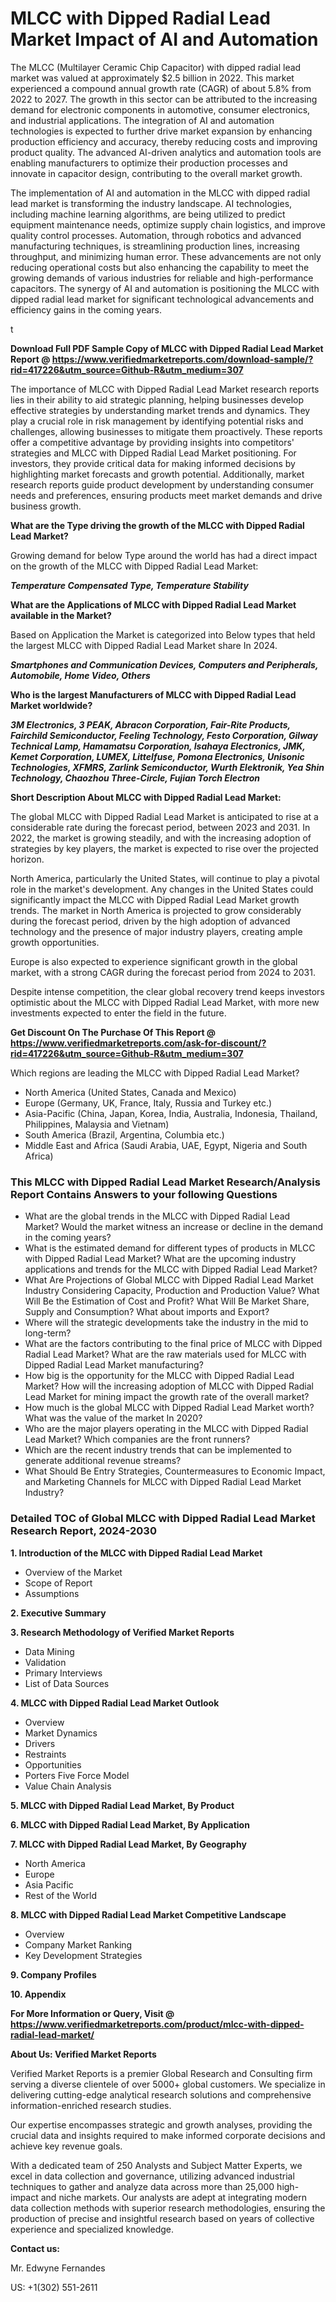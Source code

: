 <meta name="title" content="Global MLCC with Dipped Radial Lead Market Impact of AI and Automation"><meta name="description" content="The MLCC (Multilayer Ceramic Chip Capacitor) with dipped radial lead market was valued at approximately $2.5 billion in 2022. This market experienced a compound annual"><meta name="title" content="MLCC with Dipped Radial Lead Market Size, Share, Scope, Trends, Growth, Opportunities, Analysis, Forecast"><h1>MLCC with Dipped Radial Lead Market Impact of AI and Automation</h1><p>The MLCC (Multilayer Ceramic Chip Capacitor) with dipped radial lead market was valued at approximately $2.5 billion in 2022. This market experienced a compound annual growth rate (CAGR) of about 5.8% from 2022 to 2027. The growth in this sector can be attributed to the increasing demand for electronic components in automotive, consumer electronics, and industrial applications. The integration of AI and automation technologies is expected to further drive market expansion by enhancing production efficiency and accuracy, thereby reducing costs and improving product quality. The advanced AI-driven analytics and automation tools are enabling manufacturers to optimize their production processes and innovate in capacitor design, contributing to the overall market growth.</p><p>The implementation of AI and automation in the MLCC with dipped radial lead market is transforming the industry landscape. AI technologies, including machine learning algorithms, are being utilized to predict equipment maintenance needs, optimize supply chain logistics, and improve quality control processes. Automation, through robotics and advanced manufacturing techniques, is streamlining production lines, increasing throughput, and minimizing human error. These advancements are not only reducing operational costs but also enhancing the capability to meet the growing demands of various industries for reliable and high-performance capacitors. The synergy of AI and automation is positioning the MLCC with dipped radial lead market for significant technological advancements and efficiency gains in the coming years.</p>t</p><p id="" class=""><strong>Download Full PDF Sample Copy of MLCC with Dipped Radial Lead Market Report @ <a href="https://www.verifiedmarketreports.com/download-sample/?rid=417226&utm_source=Github-R&utm_medium=307" target="_blank">https://www.verifiedmarketreports.com/download-sample/?rid=417226&utm_source=Github-R&utm_medium=307</a></strong></p><p>The importance of&nbsp;MLCC with Dipped Radial Lead Market research reports lies in their ability to aid strategic planning, helping businesses develop effective strategies by understanding market trends and dynamics. They play a crucial role in risk management by identifying potential risks and challenges, allowing businesses to mitigate them proactively. These reports offer a competitive advantage by providing insights into competitors' strategies and MLCC with Dipped Radial Lead Market positioning. For investors, they provide critical data for making informed decisions by highlighting market forecasts and growth potential. Additionally, market research reports guide product development by understanding consumer needs and preferences, ensuring products meet market demands and drive business growth.</p><p><strong>What are the&nbsp;Type driving the growth of the MLCC with Dipped Radial Lead Market?</strong></p><p id="" class="">Growing demand for below Type around the world has had a direct impact on the growth of the MLCC with Dipped Radial Lead Market:</p><em><strong>Temperature Compensated Type, Temperature Stability</strong></em></p><strong>What are the&nbsp;Applications&nbsp;of MLCC with Dipped Radial Lead Market available in the Market?</strong></p><p id="" class="">Based on Application the Market is categorized into Below types that held the largest MLCC with Dipped Radial Lead Market share In 2024.</p><em><strong>Smartphones and Communication Devices, Computers and Peripherals, Automobile, Home Video, Others</strong></em></p><strong>Who is the largest Manufacturers of MLCC with Dipped Radial Lead Market worldwide?</strong></p><p><em><strong>3M Electronics, 3 PEAK, Abracon Corporation, Fair-Rite Products, Fairchild Semiconductor, Feeling Technology, Festo Corporation, Gilway Technical Lamp, Hamamatsu Corporation, Isahaya Electronics, JMK, Kemet Corporation, LUMEX, Littelfuse, Pomona Electronics, Unisonic Technologies, XFMRS, Zarlink Semiconductor, Wurth Elektronik, Yea Shin Technology, Chaozhou Three-Circle, Fujian Torch Electron</strong></em></p><p id="" class=""><strong>Short Description About MLCC with Dipped Radial Lead Market:</strong></p><p>The global MLCC with Dipped Radial Lead Market is anticipated to rise at a considerable rate during the forecast period, between 2023 and 2031. In 2022, the market is growing steadily, and with the increasing adoption of strategies by key players, the market is expected to rise over the projected horizon.</p><p>North America, particularly the United States, will continue to play a pivotal role in the market's development. Any changes in the United States could significantly impact the MLCC with Dipped Radial Lead Market growth trends. The market in North America is projected to grow considerably during the forecast period, driven by the high adoption of advanced technology and the presence of major industry players, creating ample growth opportunities.</p><p>Europe is also expected to experience significant growth in the global market, with a strong CAGR during the forecast period from 2024 to 2031.</p><p>Despite intense competition, the clear global recovery trend keeps investors optimistic about the MLCC with Dipped Radial Lead Market, with more new investments expected to enter the field in the future.</p><p id="" class=""><strong>Get Discount On The Purchase Of This Report @ <a href="https://www.verifiedmarketreports.com/ask-for-discount/?rid=417226&utm_source=Github-R&utm_medium=307" target="_blank">https://www.verifiedmarketreports.com/ask-for-discount/?rid=417226&utm_source=Github-R&utm_medium=307</a></strong></p>Which regions are leading the MLCC with Dipped Radial Lead Market?</p><ul><li>North America (United States, Canada and Mexico)</li><li>Europe (Germany, UK, France, Italy, Russia and Turkey etc.)</li><li>Asia-Pacific (China, Japan, Korea, India, Australia, Indonesia, Thailand, Philippines, Malaysia and Vietnam)</li><li>South America (Brazil, Argentina, Columbia etc.)</li><li>Middle East and Africa (Saudi Arabia, UAE, Egypt, Nigeria and South Africa)</li></ul><h3 id="" class="">This MLCC with Dipped Radial Lead Market Research/Analysis Report Contains Answers to your following Questions</h3><ul><li>What are the global trends in the MLCC with Dipped Radial Lead Market? Would the market witness an increase or decline in the demand in the coming years?</li><li>What is the estimated demand for different types of products in MLCC with Dipped Radial Lead Market? What are the upcoming industry applications and trends for the MLCC with Dipped Radial Lead Market?</li><li>What Are Projections of Global MLCC with Dipped Radial Lead Market Industry Considering Capacity, Production and Production Value? What Will Be the Estimation of Cost and Profit? What Will Be Market Share, Supply and Consumption? What about imports and Export?</li><li>Where will the strategic developments take the industry in the mid to long-term?</li><li>What are the factors contributing to the final price of MLCC with Dipped Radial Lead Market? What are the raw materials used for MLCC with Dipped Radial Lead Market manufacturing?</li><li>How big is the opportunity for the MLCC with Dipped Radial Lead Market? How will the increasing adoption of MLCC with Dipped Radial Lead Market for mining impact the growth rate of the overall market?</li><li>How much is the global MLCC with Dipped Radial Lead Market worth? What was the value of the market In 2020?</li><li>Who are the major players operating in the MLCC with Dipped Radial Lead Market? Which companies are the front runners?</li><li>Which are the recent industry trends that can be implemented to generate additional revenue streams?</li><li>What Should Be Entry Strategies, Countermeasures to Economic Impact, and Marketing Channels for MLCC with Dipped Radial Lead Market Industry?</li></ul><h3 id="" class="">Detailed TOC of Global MLCC with Dipped Radial Lead Market Research Report, 2024-2030</h3><p id="" class=""><strong>1. Introduction of the MLCC with Dipped Radial Lead Market</strong></p><ul><li>Overview of the Market</li><li>Scope of Report</li><li>Assumptions</li></ul><p id="" class=""><strong>2. Executive Summary</strong></p><p id="" class=""><strong>3. Research Methodology of Verified Market Reports</strong></p><ul><li>Data Mining</li><li>Validation</li><li>Primary Interviews</li><li>List of Data Sources</li></ul><p id="" class=""><strong>4. MLCC with Dipped Radial Lead Market Outlook</strong></p><ul><li>Overview</li><li>Market Dynamics</li><li>Drivers</li><li>Restraints</li><li>Opportunities</li><li>Porters Five Force Model</li><li>Value Chain Analysis</li></ul><p id="" class=""><strong>5. MLCC with Dipped Radial Lead Market, By Product</strong></p><p id="" class=""><strong>6. MLCC with Dipped Radial Lead Market, By Application</strong></p><p id="" class=""><strong>7. MLCC with Dipped Radial Lead Market, By Geography</strong></p><ul><li>North America</li><li>Europe</li><li>Asia Pacific</li><li>Rest of the World</li></ul><p id="" class=""><strong>8. MLCC with Dipped Radial Lead Market Competitive Landscape</strong></p><ul><li>Overview</li><li>Company Market Ranking</li><li>Key Development Strategies</li></ul><p id="" class=""><strong>9. Company Profiles</strong></p><p id="" class=""><strong>10. Appendix</strong></p><p id="" class=""><strong>For More Information or Query, Visit @ <a href="https://www.verifiedmarketreports.com/product/mlcc-with-dipped-radial-lead-market/" target="_blank">https://www.verifiedmarketreports.com/product/mlcc-with-dipped-radial-lead-market/</a></strong></p><p id="" class=""><strong>About Us: Verified Market Reports</strong></p><p id="" class="">Verified Market Reports is a premier Global Research and Consulting firm serving a diverse clientele of over 5000+ global customers. We specialize in delivering cutting-edge analytical research solutions and comprehensive information-enriched research studies.</p><p id="" class="">Our expertise encompasses strategic and growth analyses, providing the crucial data and insights required to make informed corporate decisions and achieve key revenue goals.</p><p id="" class="">With a dedicated team of 250 Analysts and Subject Matter Experts, we excel in data collection and governance, utilizing advanced industrial techniques to gather and analyze data across more than 25,000 high-impact and niche markets. Our analysts are adept at integrating modern data collection methods with superior research methodologies, ensuring the production of precise and insightful research based on years of collective experience and specialized knowledge.</p><p id="" class=""><strong>Contact us:</strong></p><p id="" class="">Mr. Edwyne Fernandes</p><p id="" class="">US: +1(302) 551-2611</p>